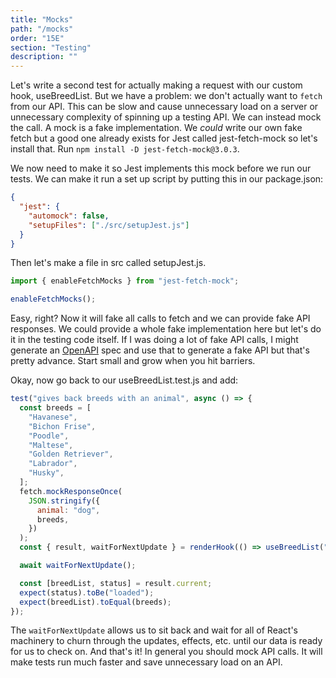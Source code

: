 ```yaml
---
title: "Mocks"
path: "/mocks"
order: "15E"
section: "Testing"
description: ""
---
```


Let's write a second test for actually making a request with our custom hook, useBreedList. But we have a problem: we don't actually want to `fetch` from our API. This can be slow and cause unnecessary load on a server or unnecessary complexity of spinning up a testing API. We can instead mock the call. A mock is a fake implementation. We _could_ write our own fake fetch but a good one already exists for Jest called jest-fetch-mock so let's install that. Run `npm install -D jest-fetch-mock@3.0.3`.

We now need to make it so Jest implements this mock before we run our tests. We can make it run a set up script by putting this in our package.json:

```json
{
  "jest": {
    "automock": false,
    "setupFiles": ["./src/setupJest.js"]
  }
}
```

Then let's make a file in src called setupJest.js.

```javascript
import { enableFetchMocks } from "jest-fetch-mock";

enableFetchMocks();
```

Easy, right? Now it will fake all calls to fetch and we can provide fake API responses. We could provide a whole fake implementation here but let's do it in the testing code itself. If I was doing a lot of fake API calls, I might generate an [OpenAPI][openapi] spec and use that to generate a fake API but that's pretty advance. Start small and grow when you hit barriers.

Okay, now go back to our useBreedList.test.js and add:

```javascript
test("gives back breeds with an animal", async () => {
  const breeds = [
    "Havanese",
    "Bichon Frise",
    "Poodle",
    "Maltese",
    "Golden Retriever",
    "Labrador",
    "Husky",
  ];
  fetch.mockResponseOnce(
    JSON.stringify({
      animal: "dog",
      breeds,
    })
  );
  const { result, waitForNextUpdate } = renderHook(() => useBreedList("dog"));

  await waitForNextUpdate();

  const [breedList, status] = result.current;
  expect(status).toBe("loaded");
  expect(breedList).toEqual(breeds);
});
```

The `waitForNextUpdate` allows us to sit back and wait for all of React's machinery to churn through the updates, effects, etc. until our data is ready for us to check on. And that's it! In general you should mock API calls. It will make tests run much faster and save unnecessary load on an API.

[openapi]: https://swagger.io/
